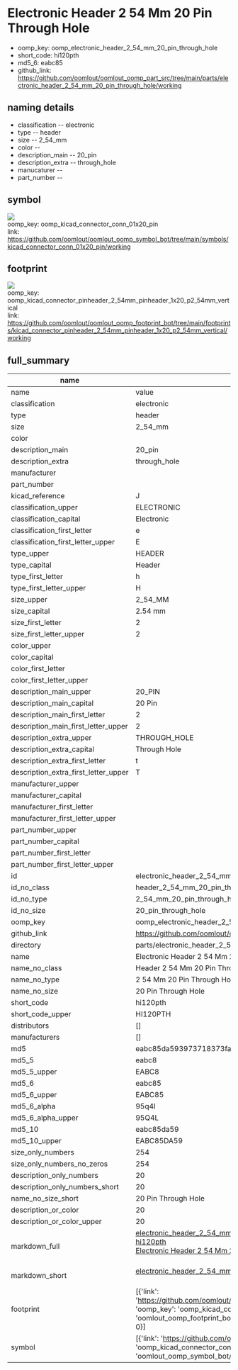 # Electronic Header 2 54 Mm 20 Pin Through Hole

  
* oomp_key: oomp_electronic_header_2_54_mm_20_pin_through_hole 
* short_code: hi120pth
* md5_6: eabc85  
* github_link: https://github.com/oomlout/oomlout_oomp_part_src/tree/main/parts/electronic_header_2_54_mm_20_pin_through_hole/working  
## naming details
* classification -- electronic
* type -- header
* size -- 2_54_mm
* color -- 
* description_main -- 20_pin
* description_extra -- through_hole
* manucaturer -- 
* part_number -- 



## symbol

![](symbol/{index}/working/working_600.png)  
oomp_key: oomp_kicad_connector_conn_01x20_pin  
link: https://github.com/oomlout/oomlout_oomp_symbol_bot/tree/main/symbols/kicad_connector_conn_01x20_pin/working  

## footprint

![](footprint/{index}/working/working_600.png)  
oomp_key: oomp_kicad_connector_pinheader_2_54mm_pinheader_1x20_p2_54mm_vertical  
link: https://github.com/oomlout/oomlout_oomp_footprint_bot/tree/main/footprints/kicad_connector_pinheader_2_54mm_pinheader_1x20_p2_54mm_vertical/working  

## full_summary
| name | value | 
| --- | --- | 
| name | value | 
| classification | electronic | 
| type | header | 
| size | 2_54_mm | 
| color |  | 
| description_main | 20_pin | 
| description_extra | through_hole | 
| manufacturer |  | 
| part_number |  | 
| kicad_reference | J | 
| classification_upper | ELECTRONIC | 
| classification_capital | Electronic | 
| classification_first_letter | e | 
| classification_first_letter_upper | E | 
| type_upper | HEADER | 
| type_capital | Header | 
| type_first_letter | h | 
| type_first_letter_upper | H | 
| size_upper | 2_54_MM | 
| size_capital | 2.54 mm | 
| size_first_letter | 2 | 
| size_first_letter_upper | 2 | 
| color_upper |  | 
| color_capital |  | 
| color_first_letter |  | 
| color_first_letter_upper |  | 
| description_main_upper | 20_PIN | 
| description_main_capital | 20 Pin | 
| description_main_first_letter | 2 | 
| description_main_first_letter_upper | 2 | 
| description_extra_upper | THROUGH_HOLE | 
| description_extra_capital | Through Hole | 
| description_extra_first_letter | t | 
| description_extra_first_letter_upper | T | 
| manufacturer_upper |  | 
| manufacturer_capital |  | 
| manufacturer_first_letter |  | 
| manufacturer_first_letter_upper |  | 
| part_number_upper |  | 
| part_number_capital |  | 
| part_number_first_letter |  | 
| part_number_first_letter_upper |  | 
| id | electronic_header_2_54_mm_20_pin_through_hole | 
| id_no_class | header_2_54_mm_20_pin_through_hole | 
| id_no_type | 2_54_mm_20_pin_through_hole | 
| id_no_size | 20_pin_through_hole | 
| oomp_key | oomp_electronic_header_2_54_mm_20_pin_through_hole | 
| github_link | https://github.com/oomlout/oomlout_oomp_part_src/tree/main/parts/electronic_header_2_54_mm_20_pin_through_hole/working | 
| directory | parts/electronic_header_2_54_mm_20_pin_through_hole | 
| name | Electronic Header 2 54 Mm 20 Pin Through Hole | 
| name_no_class | Header 2 54 Mm 20 Pin Through Hole | 
| name_no_type | 2 54 Mm 20 Pin Through Hole | 
| name_no_size | 20 Pin Through Hole | 
| short_code | hi120pth | 
| short_code_upper | HI120PTH | 
| distributors | [] | 
| manufacturers | [] | 
| md5 | eabc85da593973718373fa6a77df01b4 | 
| md5_5 | eabc8 | 
| md5_5_upper | EABC8 | 
| md5_6 | eabc85 | 
| md5_6_upper | EABC85 | 
| md5_6_alpha | 95q4l | 
| md5_6_alpha_upper | 95Q4L | 
| md5_10 | eabc85da59 | 
| md5_10_upper | EABC85DA59 | 
| size_only_numbers | 254 | 
| size_only_numbers_no_zeros | 254 | 
| description_only_numbers | 20 | 
| description_only_numbers_short | 20 | 
| name_no_size_short | 20 Pin Through Hole | 
| description_or_color | 20 | 
| description_or_color_upper | 20 | 
| markdown_full | [electronic_header_2_54_mm_20_pin_through_hole](https://github.com/oomlout/oomlout_oomp_part_src/tree/main/parts/electronic_header_2_54_mm_20_pin_through_hole/working)<br>[hi120pth](https://github.com/oomlout/oomlout_oomp_part_src/tree/main/parts/electronic_header_2_54_mm_20_pin_through_hole/working)<br>[Electronic Header 2 54 Mm 20 Pin Through Hole](https://github.com/oomlout/oomlout_oomp_part_src/tree/main/parts/electronic_header_2_54_mm_20_pin_through_hole/working)<br><br> | 
| markdown_short | [electronic_header_2_54_mm_20_pin_through_hole](https://github.com/oomlout/oomlout_oomp_part_src/tree/main/parts/electronic_header_2_54_mm_20_pin_through_hole/working)<br><br> | 
| footprint | [{'link': 'https://github.com/oomlout/oomlout_oomp_footprint_bot/tree/main/foootprntss/kicad_connector_pinheader_2_54mm_pinheader_1x20_p2_54mm_vertical', 'oomp_key': 'oomp_kicad_connector_pinheader_2_54mm_pinheader_1x20_p2_54mm_vertical', 'directory': 'oomlout_oomp_footprint_bot/footprints/kicad_connector_pinheader_2_54mm_pinheader_1x20_p2_54mm_vertical//working/working.kicad_mod', 'index': 0}] | 
| symbol | [{'link': 'https://github.com/oomlout/oomlout_oomp_symbol_bot/tree/main/symbols/kicad_connector_conn_01x20_pin', 'oomp_key': 'oomp_kicad_connector_conn_01x20_pin', 'directory': 'oomlout_oomp_symbol_bot/symbols/kicad_connector_conn_01x20_pin//working/working.kicad_sym', 'index': 0}] | 
